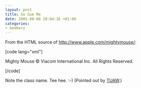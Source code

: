 ```yaml
---
layout: post
title: So Sue Me
date: 2005-08-08 20:04:16 +01:00
categories:
- Geekery
---
```

From the HTML source of <a href="http://www.apple.com/mightymouse/" title="Apple - Mighty Mouse">http://www.apple.com/mightymouse/</a>:

[code lang="xml"]<p class="sosumi">Mighty Mouse &#169; Viacom
 International Inc. All Rights Reserved.</p>[/code]

Note the class name.  Tee hee. :-)  (Pointed out by <a href="http://www.tuaw.com/2005/08/08/coding-humor-into-their-style-sheets/" title="The Unofficial Apple Weblog">TUAW</a>.)

